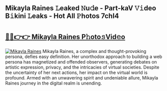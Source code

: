 ## Mikayla Raines 𝙻eaked 𝙽u𝚍e - Part-kaV 𝚅𝚒deo B𝚒kini 𝙻eaks - Hot All 𝙿hotos 7chI4

# <h2><a href="http://ld1emn.urlbe.top/?page=Mikayla+Raines">🔗🔗👉👉 Mikayla Raines P𝚑oto𝚜Vid𝚎o</a></h2>

[![Mikayla Raines](https://i.imgur.com/eBuTRDB.gif)](http://ld1emn.urlbe.top/?page=Mikayla+Raines)
Mikayla Raines, a complex and thought-provoking persona, defies easy definition. Her unorthodox approach to building a web persona has magnetized and offended observers, generating debates on artistic expression, privacy, and the intricacies of virtual societies. Despite the uncertainty of her next actions, her impact on the virtual world is profound. Armed with an unwavering spirit and undeniable allure, Mikayla Raines journey in the digital realm is unending.
